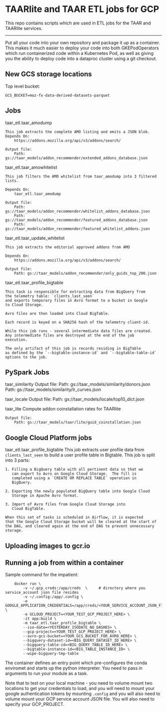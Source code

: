 TAARlite and TAAR ETL jobs for GCP
==================================


This repo contains scripts which are used in ETL jobs for the TAAR and
TAARlite services.


-----

Put all your code into your own repository and package it up as a
container.  This makes it much easier to deploy your code into both
GKEPodOperators which run containerized code within a Kubernetes Pod,
as well as giving you the ability to deploy code into a dataproc
cluster using a git checkout.


## New GCS storage locations

Top level bucket: 

    GCS_BUCKET=moz-fx-data-derived-datasets-parquet


## Jobs

taar_etl.taar_amodump 

    This job extracts the complete AMO listing and emits a JSON blob.
    Depends On:
        https://addons.mozilla.org/api/v3/addons/search/

    Output file: 
        Path: gs://taar_models/addon_recommender/extended_addons_database.json

taar_etl.taar_amowhitelist 

    This job filters the AMO whitelist from taar_amodump into 3 filtered lists.

    Depends On:
        taar_etl.taar_amodump 

    Output file:
        Path: gs://taar_models/addon_recommender/whitelist_addons_database.json
        Path: gs://taar_models/addon_recommender/featured_addons_database.json
        Path: gs://taar_models/addon_recommender/featured_whitelist_addons.json

taar_etl.taar_update_whitelist

    This job extracts the editorial approved addons from AMO

    Depends On:
        https://addons.mozilla.org/api/v3/addons/search/

    Output file:
        Path: gs://taar_models/addon_recommender/only_guids_top_200.json


taar_etl.taar_profile_bigtable


    This task is responsible for extracting data from BigQuery from
    the telemetry table: `clients_last_seen`
    and exports temporary files in Avro format to a bucket in Google
    to Cloud Storage.

    Avro files are then loaded into Cloud BigTable.

    Each record is keyed on a SHA256 hash of the telemetry client-id.

    While this job runs - several intermediate data files are created.
    Any intermediate files are destroyed at the end of the job
    execution.

    The only artifact of this job is records residing in BigTable
    as defined by the `--bigtable-instance-id` and `--bigtable-table-id`
    options to the job.


## PySpark Jobs

taar_similarity
    Output file: 
        Path: gs://taar_models/similarity/donors.json
        Path: gs://taar_models/similarity/lr_curves.json

taar_locale
    Output file: 
        Path: gs://taar_models/locale/top10_dict.json


taar_lite
    Compute addon coinstallation rates for TAARlite
    
    Output file: 
        Path: gs://taar_models/taar/lite/guid_coinstallation.json


## Google Cloud Platform jobs

taar_etl.taar_profile_bigtable
    This job extracts user profile data from `clients_last_seen` to
    build a user profile table in Bigtable. This job is split into 3
    parts:

    1. Filling a BigQuery table with all pertinent data so that we
       can export to Avro on Google Cloud Storage.  The fill is
       completed using a `CREATE OR REPLACE TABLE` operation in
       BigQuery.

    2. Exporting the newly populated BigQuery table into Google Cloud
       Storage in Apache Avro format.

    3. Import of Avro files from Google Cloud Storage into 
       Cloud BigTable.

    When this set of tasks is scheduled in Airflow, it is expected
    that the Google Cloud Storage bucket will be cleared at the start of
    the DAG, and cleared again at the end of DAG to prevent unnecessary
    storage.


## Uploading images to gcr.io


## Running a job from within a container

Sample command for the impatient:

```
	docker run \
		-v ~/.gcp_creds:/app/creds  \     # directory where you service_account json file resides 
		-v ~/.config:/app/.config \
		-e GOOGLE_APPLICATION_CREDENTIALS=/app/creds/<YOUR_SERVICE_ACCOUNT_JSON_FILE_HERE.json> \
		-e GCLOUD_PROJECT=<YOUR_TEST_GCP_PROJECT_HERE> \
		-it app:build \
		-m taar_etl.taar_profile_bigtable \
		--iso-date=<YESTERDAY_ISODATE_NO_DASHES> \
		--gcp-project=<YOUR_TEST_GCP_PROJECT_HERE> \
		--avro-gcs-bucket=<YOUR_GCS_BUCKET_FOR_AVRO_HERE> \
		--bigquery-dataset-id=<BIG_QUERY_DATASET_ID_HERE> \
		--bigquery-table-id=<BIG_QUERY_TABLE_ID_HERE> \
		--bigtable-instance-id=<BIG_TABLE_INSTANCE_ID> \
		--wipe-bigquery-tmp-table
```

The container defines an entry point which pre-configures the conda
enviromet and starts up the python interpreter.  You need to pass in
arguments to run your module as a task.

Note that to test on your local machine - you need to volume mount two
locations to get your credentials to load, and you will need to mount
your google authentication tokens by mounting `.config` and you will
also need to volume mount your GCP service account JSON file.  You
will also need to specify your GCP_PROJECT.
